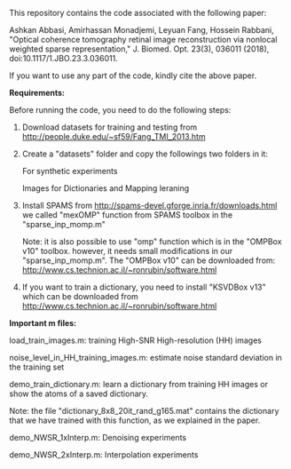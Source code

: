 This repository contains the code associated with the following paper:

Ashkan Abbasi, Amirhassan Monadjemi, Leyuan Fang, Hossein Rabbani, "Optical coherence tomography retinal image reconstruction via nonlocal weighted sparse representation," J. Biomed. Opt. 23(3), 036011 (2018), doi:10.1117/1.JBO.23.3.036011. 

If you want to use any part of the code, kindly cite the above paper.


**Requirements:**

Before running the code, you need to do the following steps:

1) Download datasets for training and testing from 
    http://people.duke.edu/~sf59/Fang_TMI_2013.htm
2) Create a "datasets" folder and copy the followings two folders in it:
    
    For synthetic experiments
    
    Images for Dictionaries and Mapping leraning
    
3) Install SPAMS from http://spams-devel.gforge.inria.fr/downloads.html
    we called "mexOMP" function from SPAMS toolbox in the "sparse_inp_momp.m"

    Note: it is also possible to use "omp" function which is in the
    "OMPBox v10" toolbox. however, it needs small modifications in our 
    "sparse_inp_momp.m". The "OMPBox v10" can be downloaded from:
    http://www.cs.technion.ac.il/~ronrubin/software.html
4) If you want to train a dictionary, you need to install "KSVDBox v13" 
    which can be downloaded from 
    http://www.cs.technion.ac.il/~ronrubin/software.html

**Important m files:**

load_train_images.m:
    training High-SNR High-resolution (HH) images

noise_level_in_HH_training_images.m:
    estimate noise standard deviation in the training set 

demo_train_dictionary.m:
    learn a dictionary from training HH images
    or show the atoms of a saved dictionary.
    
Note: the file "dictionary_8x8_20it_rand_g165.mat" contains the
dictionary that we have trained with this function, as we explained in the paper.

demo_NWSR_1xInterp.m:
    Denoising experiments

demo_NWSR_2xInterp.m:
    Interpolation experiments

